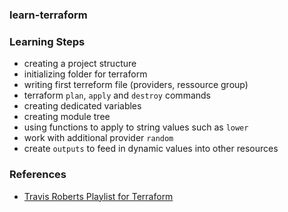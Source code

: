 ### learn-terraform

### Learning Steps
- creating a project structure
- initializing folder for terraform
- writing first terreform file (providers, ressource group)
- terraform `plan`, `apply` and `destroy` commands
- creating dedicated variables
- creating module tree
- using functions to apply to string values such as `lower`
- work with additional provider `random`
- create `outputs` to feed in dynamic values into other resources


### References
- [Travis Roberts Playlist for Terraform](https://www.youtube.com/watch?v=PD8OR4Tmjxo&list=PLnWpsLZNgHzVVslxs8Bwq19Ng0ff4XlFv)